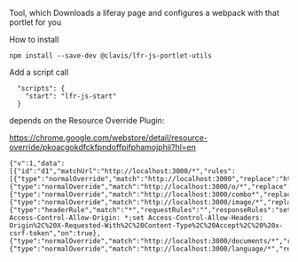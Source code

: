 Tool, which Downloads a liferay page and configures a webpack with that portlet for you

How to install
```
npm install --save-dev @clavis/lfr-js-portlet-utils
```

Add a script call
```
  "scripts": {
    "start": "lfr-js-start"
  }
```

depends on the Resource Override Plugin:

https://chrome.google.com/webstore/detail/resource-override/pkoacgokdfckfpndoffpifphamojphii?hl=en

```
{"v":1,"data":[{"id":"d1","matchUrl":"http://localhost:3000/*","rules":[{"type":"normalOverride","match":"http://localhost:3000","replace":"http://localhost:3000","on":true},{"type":"normalOverride","match":"http://localhost:3000/o/*","replace":"http://localhost:8080/o/*","on":true},{"type":"normalOverride","match":"http://localhost:3000/combo*","replace":"http://localhost:8080/combo*","on":true},{"type":"normalOverride","match":"http://localhost:3000/image/*","replace":"http://localhost:8080/image/*","on":true},{"type":"headerRule","match":"*","requestRules":"","responseRules":"set Access-Control-Allow-Origin: *;set Access-Control-Allow-Headers: Origin%2C%20X-Requested-With%2C%20Content-Type%2C%20Accept%2C%20%20x-csrf-token","on":true},{"type":"normalOverride","match":"http://localhost:3000/documents/*","replace":"http://localhost:8080/documents/*","on":true},{"type":"normalOverride","match":"http://localhost:3000/language/*","replace":"http://localhost:8080/language/*","on":true}],"on":true}]}
```